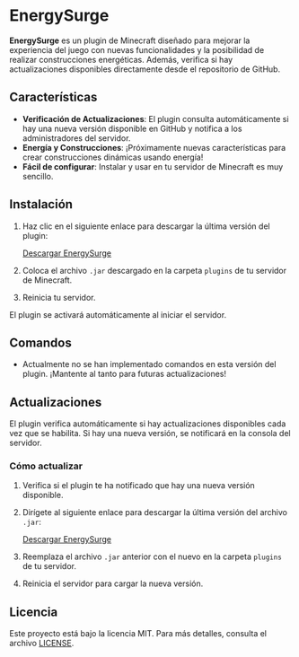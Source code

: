 # EnergySurge

**EnergySurge** es un plugin de Minecraft diseñado para mejorar la experiencia del juego con nuevas funcionalidades y la posibilidad de realizar construcciones energéticas. Además, verifica si hay actualizaciones disponibles directamente desde el repositorio de GitHub.

## Características

- **Verificación de Actualizaciones**: El plugin consulta automáticamente si hay una nueva versión disponible en GitHub y notifica a los administradores del servidor.
- **Energía y Construcciones**: ¡Próximamente nuevas características para crear construcciones dinámicas usando energía!
- **Fácil de configurar**: Instalar y usar en tu servidor de Minecraft es muy sencillo.

## Instalación

1. Haz clic en el siguiente enlace para descargar la última versión del plugin:

   [Descargar EnergySurge](https://github.com/MUCHACHO1145/EnergySurge/releases/latest/download/EnergySurge.jar)

2. Coloca el archivo `.jar` descargado en la carpeta `plugins` de tu servidor de Minecraft.
3. Reinicia tu servidor.

El plugin se activará automáticamente al iniciar el servidor.

## Comandos

- Actualmente no se han implementado comandos en esta versión del plugin. ¡Mantente al tanto para futuras actualizaciones!

## Actualizaciones

El plugin verifica automáticamente si hay actualizaciones disponibles cada vez que se habilita. Si hay una nueva versión, se notificará en la consola del servidor.

### Cómo actualizar

1. Verifica si el plugin te ha notificado que hay una nueva versión disponible.
2. Dirígete al siguiente enlace para descargar la última versión del archivo `.jar`:

   [Descargar EnergySurge](https://github.com/MUCHACHO1145/EnergySurge/releases/latest/download/EnergySurge.jar)

3. Reemplaza el archivo `.jar` anterior con el nuevo en la carpeta `plugins` de tu servidor.
4. Reinicia el servidor para cargar la nueva versión.

## Licencia

Este proyecto está bajo la licencia MIT. Para más detalles, consulta el archivo [LICENSE](LICENSE).
